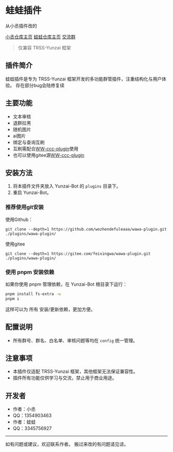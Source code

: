 # 蛙蛙插件
从小丞插件改的

[小丞仓库主页](https://github.com/A-Kevin1217)
[蛙蛙仓库主页](https://github.com/wozhendefuleaaa)
[交流群](https://qm.qq.com/q/AipSySxkR2)
> 仅兼容 TRSS-Yunzai 框架

## 插件简介

蛙蛙插件是专为 TRSS-Yunzai 框架开发的多功能群管插件，注重结构化与用户体验。
存在部分bug会陆修复续

## 主要功能
- 文本审核
- 退群拉黑
- 随机图片
- ai图片
- 绑定与查询互刷
- 互刷需配合[WW-ccc-plugin](https://github.com/wozhendefuleaaa/yunzai-qqbot-brushing)使用
- 也可以使用gitee源[WW-ccc-plugin](https://gitee.com/feixingwa/yunzai-qqbot-brushing)

## 安装方法
1. 将本插件文件夹放入 Yunzai-Bot 的 `plugins` 目录下。
2. 重启 Yunzai-Bot。

### 推荐使用git安装

使用Github：
```
git clone --depth=1 https://github.com/wozhendefuleaaa/wawa-plugin.git ./plugins/wawa-plugin/
```
使用gitee
```
git clone --depth=1 https://gitee.com/feixingwa/wawa-plugin.git ./plugins/wawa-plugin/
```


### 使用 pnpm 安装依赖

如果你使用 pnpm 管理依赖，在 Yunzai-Bot 根目录下运行：

```bash
pnpm install fs-extra -w
pnpm i
```

这样可以为 所有 安装/更新依赖，更加方便。

## 配置说明
- 所有群号、群名、白名单、审核问题等均在 `config` 统一管理。

## 注意事项
- 本插件仅适配 TRSS-Yunzai 框架，其他框架无法保证兼容性。
- 插件所有功能仅供学习与交流，禁止用于商业用途。

## 开发者
- 作者：小丞
- QQ：1354903463
- 作者：蛙蛙
- QQ：3345756927

---
如有问题或建议，欢迎联系作者。
搬过来改的有问题请见谅。
